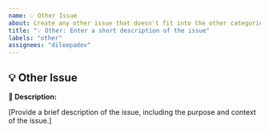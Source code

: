 ```yaml
---
name: 💡 Other Issue
about: Create any other issue that doesn't fit into the other categories
title: "💡 Other: Enter a short description of the issue"
labels: "other"
assignees: "dileepadev"
---
```


## 💡 Other Issue

**📜 Description:**

[Provide a brief description of the issue, including the purpose and context of the issue.]
